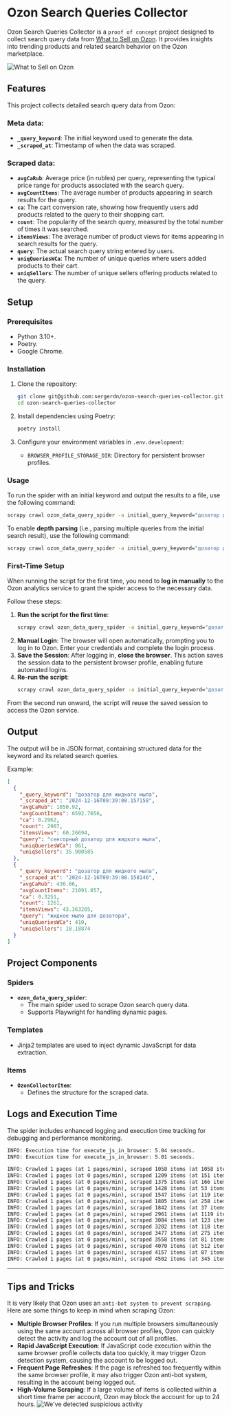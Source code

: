 # Ozon Search Queries Collector

Ozon Search Queries Collector is a `proof of concept` project designed to collect search query
data from [What to Sell on Ozon](https://data.ozon.ru/app/search-queries). It provides insights into trending products
and related search behavior on the Ozon marketplace.

![What to Sell on Ozon](./docs/images/data_ozon_ru_search_queries.png "What to Sell on Ozon")

## **Features**

This project collects detailed search query data from Ozon:

### Meta data:

- **`_query_keyword`**: The initial keyword used to generate the data.
- **`_scraped_at`**: Timestamp of when the data was scraped.

### Scraped data:

- **`avgCaRub`**: Average price (in rubles) per query, representing the typical price range for products
  associated with the search query.
- **`avgCountItems`**: The average number of products appearing in search results for the query.
- **`ca`**: The cart conversion rate, showing how frequently users add products related to the query to their shopping
  cart.
- **`count`**: The popularity of the search query, measured by the total number of times it was searched.
- **`itemsViews`**: The average number of product views for items appearing in search results for the query.
- **`query`**: The actual search query string entered by users.
- **`uniqQueriesWCa`**: The number of unique queries where users added products to their cart.
- **`uniqSellers`**: The number of unique sellers offering products related to the query.

## **Setup**

### **Prerequisites**

- Python 3.10+.
- Poetry.
- Google Chrome.

### **Installation**

1. Clone the repository:
   ```bash
   git clone git@github.com:sergerdn/ozon-search-queries-collector.git
   cd ozon-search-queries-collector
   ```
2. Install dependencies using Poetry:
   ```bash
   poetry install
   ```

3. Configure your environment variables in `.env.development`:
    - `BROWSER_PROFILE_STORAGE_DIR`: Directory for persistent browser profiles.

### **Usage**

To run the spider with an initial keyword and output the results to a file, use the following command:

```bash
scrapy crawl ozon_data_query_spider -a initial_query_keyword="дозатор для жидкого мыла" -o items.json
```

To enable **depth parsing** (i.e., parsing multiple queries from the initial search result), use the following command:

```bash
scrapy crawl ozon_data_query_spider -a initial_query_keyword="дозатор для жидкого мыла" -o items.json -a parse_in_depth=True -a query_popularity_threshold=10
```

### **First-Time Setup**

When running the script for the first time, you need to **log in manually** to the Ozon analytics service to grant the
spider access to the necessary data.

Follow these steps:

1. **Run the script for the first time**:
   ```bash
   scrapy crawl ozon_data_query_spider -a initial_query_keyword="дозатор для жидкого мыла"
   ```
2. **Manual Login**: The browser will open automatically, prompting you to log in to Ozon. Enter your credentials and
   complete the login process.
3. **Save the Session**: After logging in, **close the browser**. This action saves the session data to the persistent
   browser profile, enabling future automated logins.
4. **Re-run the script**:
   ```bash
   scrapy crawl ozon_data_query_spider -a initial_query_keyword="дозатор для жидкого мыла"
   ```

From the second run onward, the script will reuse the saved session to access the Ozon service.

## **Output**

The output will be in JSON format, containing structured data for the keyword and its related search queries.

Example:

```json
[
  {
    "_query_keyword": "дозатор для жидкого мыла",
    "_scraped_at": "2024-12-16T09:39:08.157158",
    "avgCaRub": 1050.92,
    "avgCountItems": 6592.7656,
    "ca": 0.2962,
    "count": 2907,
    "itemsViews": 60.26694,
    "query": "сенсорный дозатор для жидкого мыла",
    "uniqQueriesWCa": 861,
    "uniqSellers": 35.900585
  },
  {
    "_query_keyword": "дозатор для жидкого мыла",
    "_scraped_at": "2024-12-16T09:39:08.158146",
    "avgCaRub": 436.66,
    "avgCountItems": 21091.857,
    "ca": 0.3251,
    "count": 1261,
    "itemsViews": 43.363205,
    "query": "жидкое мыло для дозатора",
    "uniqQueriesWCa": 410,
    "uniqSellers": 18.18874
  }
]
```

## **Project Components**

### **Spiders**

- **`ozon_data_query_spider`**:
    - The main spider used to scrape Ozon search query data.
    - Supports Playwright for handling dynamic pages.

### **Templates**

- Jinja2 templates are used to inject dynamic JavaScript for data extraction.

### **Items**

- **`OzonCollectorItem`**:
    - Defines the structure for the scraped data.

## **Logs and Execution Time**

The spider includes enhanced logging and execution time tracking for debugging and performance monitoring.

```txt
INFO: Execution time for execute_js_in_browser: 5.04 seconds.
INFO: Execution time for execute_js_in_browser: 5.01 seconds.
```

```txt
INFO: Crawled 1 pages (at 1 pages/min), scraped 1058 items (at 1058 items/min)
INFO: Crawled 1 pages (at 0 pages/min), scraped 1209 items (at 151 items/min)
INFO: Crawled 1 pages (at 0 pages/min), scraped 1375 items (at 166 items/min)
INFO: Crawled 1 pages (at 0 pages/min), scraped 1428 items (at 53 items/min)
INFO: Crawled 1 pages (at 0 pages/min), scraped 1547 items (at 119 items/min)
INFO: Crawled 1 pages (at 0 pages/min), scraped 1805 items (at 258 items/min)
INFO: Crawled 1 pages (at 0 pages/min), scraped 1842 items (at 37 items/min)
INFO: Crawled 1 pages (at 0 pages/min), scraped 2961 items (at 1119 items/min)
INFO: Crawled 1 pages (at 0 pages/min), scraped 3084 items (at 123 items/min)
INFO: Crawled 1 pages (at 0 pages/min), scraped 3202 items (at 118 items/min)
INFO: Crawled 1 pages (at 0 pages/min), scraped 3477 items (at 275 items/min)
INFO: Crawled 1 pages (at 0 pages/min), scraped 3558 items (at 81 items/min)
INFO: Crawled 1 pages (at 0 pages/min), scraped 4070 items (at 512 items/min)
INFO: Crawled 1 pages (at 0 pages/min), scraped 4157 items (at 87 items/min)
INFO: Crawled 1 pages (at 0 pages/min), scraped 4502 items (at 345 items/min)
```

---

## Tips and Tricks

It is very likely that Ozon uses an `anti-bot system to prevent scraping`.
Here are some things to keep in mind when scraping Ozon:

- **Multiple Browser Profiles**: If you run multiple browsers simultaneously using the same account across all browser
  profiles, Ozon can quickly detect the activity and log the account out of all profiles.
- **Rapid JavaScript Execution**: If JavaScript code execution within the same browser profile collects data too
  quickly, it may trigger Ozon detection system, causing the account to be logged out.
- **Frequent Page Refreshes**: If the page is refreshed too frequently within the same browser profile, it may also
  trigger Ozon anti-bot system, resulting in the account being logged out.
- **High-Volume Scraping**: If a large volume of items is collected within a short time frame per account, Ozon may
  block the account for up to 24 hours.
  ![We've detected suspicious activity](./docs/images/ozon_blocked_24h.png "We've detected suspicious activity")
